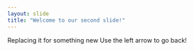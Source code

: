 ```yaml
---
layout: slide
title: "Welcome to our second slide!"
---
```

Replacing it for something new
Use the left arrow to go back!
